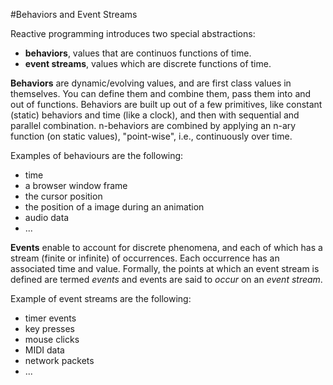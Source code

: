 #Behaviors and Event Streams

Reactive programming introduces two special abstractions:
- **behaviors**, values that are continuos functions of time.
- **event streams**, values which are discrete functions of time.

**Behaviors** are dynamic/evolving values, and are first class values in themselves. You can define them and combine them, pass them into and out of functions. Behaviors are built up out of a few primitives, like constant (static) behaviors and time (like a clock), and then with sequential and parallel combination. n-behaviors are combined by applying an n-ary function (on static values), "point-wise", i.e., continuously over time.

Examples of behaviours are the following:
- time
- a browser window frame
- the cursor position
- the position of a image during an animation
- audio data
- ...

**Events** enable to account for discrete phenomena, and each of which has a stream (finite or infinite) of occurrences. Each occurrence has an associated time and value. Formally, the points at which an event stream is defined are termed *events* and events are said to *occur* on an *event stream*.

Example of event streams are the following:
- timer events
- key presses
- mouse clicks
- MIDI data
- network packets
- ...
